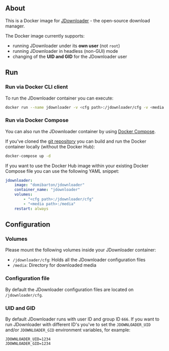 ## About

This is a Docker image for [JDownloader](http://www.jdownloader.org/) - the open-source download manager.

The Docker image currently supports:

* running JDownloader under its __own user__ (not `root`)
* running JDownloader in headless (non-GUI) mode
* changing of the __UID and GID__ for the JDownloader user

## Run

### Run via Docker CLI client

To run the JDownloader container you can execute:

```bash
docker run --name jdownloader -v <cfg path>:/jdownloader/cfg -v <media path>:/media domibarton/jdownloader
```

### Run via Docker Compose

You can also run the JDownloader container by using [Docker Compose](https://www.docker.com/docker-compose).

If you've cloned the [git repository](https://github.com/domibarton/docker-jdownloader) you can build and run the Docker container locally (without the Docker Hub):

```bash
docker-compose up -d
```

If you want to use the Docker Hub image within your existing Docker Compose file you can use the following YAML snippet:

```yaml
jdownloader:
    image: "domibarton/jdownloader"
    container_name: "jdownloader"
    volumes:
        - "<cfg path>:/jdownloader/cfg"
        - "<media path>:/media"
    restart: always
```

## Configuration

### Volumes

Please mount the following volumes inside your JDownloader container:

* `/jdownloader/cfg`: Holds all the JDownloader configuration files
* `/media`: Directory for downloaded media

### Configuration file

By default the JDownloader configuration files are located on `/jdownloader/cfg`.

### UID and GID

By default JDownloader runs with user ID and group ID `666`.
If you want to run JDownloader with different ID's you've to set the `JDOWNLOADER_UID` and/or `JDOWNLOADER_GID` environment variables, for example:

```
JDOWNLOADER_UID=1234
JDOWNLOADER_GID=1234
```